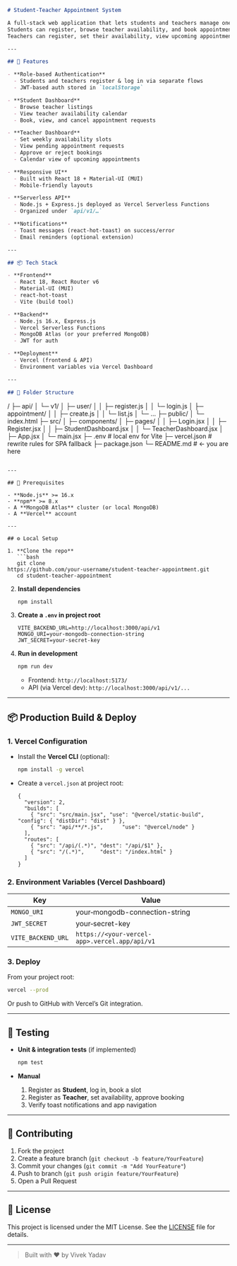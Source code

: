 ```markdown
# Student‑Teacher Appointment System

A full‑stack web application that lets students and teachers manage one‑on‑one appointments.  
Students can register, browse teacher availability, and book appointment slots.  
Teachers can register, set their availability, view upcoming appointments, and approve or cancel requests.

---

## 🚀 Features

- **Role‑based Authentication**  
  - Students and teachers register & log in via separate flows  
  - JWT‑based auth stored in `localStorage`

- **Student Dashboard**  
  - Browse teacher listings  
  - View teacher availability calendar  
  - Book, view, and cancel appointment requests

- **Teacher Dashboard**  
  - Set weekly availability slots  
  - View pending appointment requests  
  - Approve or reject bookings  
  - Calendar view of upcoming appointments

- **Responsive UI**  
  - Built with React 18 + Material‑UI (MUI)  
  - Mobile‑friendly layouts

- **Serverless API**  
  - Node.js + Express.js deployed as Vercel Serverless Functions  
  - Organized under `api/v1/…`

- **Notifications**  
  - Toast messages (react‑hot‑toast) on success/error  
  - Email reminders (optional extension)

---

## 📦 Tech Stack

- **Frontend**  
  - React 18, React Router v6  
  - Material‑UI (MUI)  
  - react‑hot‑toast  
  - Vite (build tool)  

- **Backend**  
  - Node.js 16.x, Express.js  
  - Vercel Serverless Functions  
  - MongoDB Atlas (or your preferred MongoDB)  
  - JWT for auth  

- **Deployment**  
  - Vercel (frontend & API)  
  - Environment variables via Vercel Dashboard

---

## 📝 Folder Structure

```

/
├─ api/
│   └─ v1/
│       ├─ user/
│       │   ├─ register.js
│       │   └─ login.js
│       ├─ appointment/
│       │   ├─ create.js
│       │   └─ list.js
│       └─ …
├─ public/
│   └─ index.html
├─ src/
│   ├─ components/
│   ├─ pages/
│   │   ├─ Login.jsx
│   │   ├─ Register.jsx
│   │   ├─ StudentDashboard.jsx
│   │   └─ TeacherDashboard.jsx
│   ├─ App.jsx
│   └─ main.jsx
├─ .env                  # local env for Vite
├─ vercel.json           # rewrite rules for SPA fallback
├─ package.json
└─ README.md             # ← you are here

````

---

## 🔧 Prerequisites

- **Node.js** >= 16.x  
- **npm** >= 8.x  
- A **MongoDB Atlas** cluster (or local MongoDB)  
- A **Vercel** account  

---

## ⚙️ Local Setup

1. **Clone the repo**  
   ```bash
   git clone https://github.com/your‑username/student‑teacher‑appointment.git
   cd student‑teacher‑appointment
````

2. **Install dependencies**

   ```bash
   npm install
   ```

3. **Create a `.env` in project root**

   ```env
   VITE_BACKEND_URL=http://localhost:3000/api/v1
   MONGO_URI=your-mongodb-connection-string
   JWT_SECRET=your-secret-key
   ```

4. **Run in development**

   ```bash
   npm run dev
   ```

   * Frontend: `http://localhost:5173/`
   * API (via Vercel dev): `http://localhost:3000/api/v1/...`

---

## 📦 Production Build & Deploy

### 1. Vercel Configuration

* Install the **Vercel CLI** (optional):

  ```bash
  npm install -g vercel
  ```
* Create a `vercel.json` at project root:

  ```jsonc
  {
    "version": 2,
    "builds": [
      { "src": "src/main.jsx", "use": "@vercel/static-build", "config": { "distDir": "dist" } },
      { "src": "api/**/*.js",      "use": "@vercel/node" }
    ],
    "routes": [
      { "src": "/api/(.*)", "dest": "/api/$1" },
      { "src": "/(.*)",     "dest": "/index.html" }
    ]
  }
  ```

### 2. Environment Variables (Vercel Dashboard)

| Key                | Value                                         |
| ------------------ | --------------------------------------------- |
| `MONGO_URI`        | your‑mongodb-connection-string                |
| `JWT_SECRET`       | your‑secret-key                               |
| `VITE_BACKEND_URL` | `https://<your-vercel-app>.vercel.app/api/v1` |

### 3. Deploy

From your project root:

```bash
vercel --prod
```

Or push to GitHub with Vercel’s Git integration.

---

## 🧪 Testing

* **Unit & integration tests** (if implemented)

  ```bash
  npm test
  ```

* **Manual**

  1. Register as **Student**, log in, book a slot
  2. Register as **Teacher**, set availability, approve booking
  3. Verify toast notifications and app navigation

---

## 🤝 Contributing

1. Fork the project
2. Create a feature branch (`git checkout -b feature/YourFeature`)
3. Commit your changes (`git commit -m "Add YourFeature"`)
4. Push to branch (`git push origin feature/YourFeature`)
5. Open a Pull Request

---

## 📝 License

This project is licensed under the MIT License. See the [LICENSE](LICENSE) file for details.

---

> Built with ❤️ by Vivek Yadav

```
```
